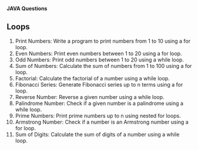 **JAVA Questions**

## Loops
1. Print Numbers: Write a program to print numbers from 1 to 10 using a for loop.
2. Even Numbers: Print even numbers between 1 to 20 using a for loop.
3. Odd Numbers: Print odd numbers between 1 to 20 using a while loop.
4. Sum of Numbers: Calculate the sum of numbers from 1 to 100 using a for loop.
5. Factorial: Calculate the factorial of a number using a while loop.
6. Fibonacci Series: Generate Fibonacci series up to n terms using a for loop.
7. Reverse Number: Reverse a given number using a while loop.
8. Palindrome Number: Check if a given number is a palindrome using a while loop.
9. Prime Numbers: Print prime numbers up to n using nested for loops.
10. Armstrong Number: Check if a number is an Armstrong number using a for loop.
11. Sum of Digits: Calculate the sum of digits of a number using a while loop.

